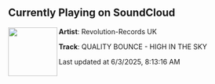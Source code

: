## Currently Playing on SoundCloud

[<img align="left" width="100" src="https://i1.sndcdn.com/artworks-9tidfpmCWCMNAPFp-TypRMQ-t500x500.png">](https://soundcloud.com/revolution-records-uk/quality-bounce-high-in-the-sky)

**Artist**: Revolution-Records UK 

**Track**: QUALITY BOUNCE - HIGH IN THE SKY

Last updated at 6/3/2025, 8:13:16 AM
